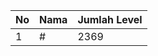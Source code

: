 | No | Nama            | Jumlah Level |
|----|-----------------|--------------|
| 1  | #    |    2369        |
